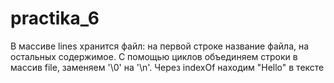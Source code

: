 # practika_6
В массиве lines хранится файл: на первой строке название файла, на остальных содержимое.
С помощью циклов объединяем строки в массив file, заменяем '\0' на '\n'.
Через indexOf находим "Hello" в тексте

